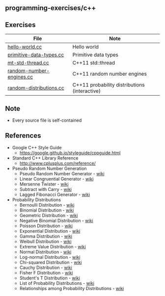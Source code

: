 ## programming-exercises/c++

## Exercises
| File | Note
| --- | ---
| [hello-world.cc](hello-world.cc) | Hello world
| [primitive-data-types.cc](primitive-data-types.cc) | Primitive data types
| [mt-std-thread.cc](mt-std-thread.cc) | C++11 std::thread
| [random-number-engines.cc](random-number-engines.cc) | C++11 random number engines
| [random-distributions.cc](random-distributions.cc) | C++11 probability distributions (interactive)

## Note
* Every source file is self-contained

## References
* Google C++ Style Guide
  * https://google.github.io/styleguide/cppguide.html
* Standard C++ Library Reference
  * http://www.cplusplus.com/reference/
* Pseudo Random Number Generation
  * Pseudo Random Number Generator - [wiki](https://en.wikipedia.org/wiki/Pseudorandom_number_generator)
  * Linear Congruential Generator - [wiki](https://en.wikipedia.org/wiki/Linear_congruential_generator)
  * Mersenne Twister - [wiki](https://en.wikipedia.org/wiki/Mersenne_Twister)
  * Subtract with Carry - [wiki](https://en.wikipedia.org/wiki/Subtract_with_carry)
  * Lagged Fibonacci Generator - [wiki](https://en.wikipedia.org/wiki/Lagged_Fibonacci_generator)
* Probability Distributions
  * Bernoulli Distribution - [wiki](https://en.wikipedia.org/wiki/Bernoulli_distribution)
  * Binomial Distribution - [wiki](https://en.wikipedia.org/wiki/Binomial_distribution)
  * Geometric Distribution - [wiki](https://en.wikipedia.org/wiki/Geometric_distribution)
  * Negative Binomial Distribution - [wiki](https://en.wikipedia.org/wiki/Negative_binomial_distribution)
  * Poisson Distribution - [wiki](https://en.wikipedia.org/wiki/Poisson_distribution)
  * Exponential Distribution - [wiki](https://en.wikipedia.org/wiki/Exponential_distribution)
  * Gamma Distribution - [wiki](https://en.wikipedia.org/wiki/Gamma_distribution)
  * Weibull Distribution - [wiki](https://en.wikipedia.org/wiki/Weibull_distribution)
  * Extreme Value Distribution - [wiki](https://en.wikipedia.org/wiki/Generalized_extreme_value_distribution)
  * Normal Distribution - [wiki](https://en.wikipedia.org/wiki/Normal_distribution)
  * Log-normal Distribution - [wiki](https://en.wikipedia.org/wiki/Log-normal_distribution)
  * Chi-squared Distribution - [wiki](https://en.wikipedia.org/wiki/Chi-squared_distribution)
  * Cauchy Distribution - [wiki](https://en.wikipedia.org/wiki/Cauchy_distribution)
  * Fisher F Distribution - [wiki](https://en.wikipedia.org/wiki/F-distribution)
  * Student's T Distribution - [wiki](https://en.wikipedia.org/wiki/Student%27s_t-distribution)
  * List of Probability Distributions - [wiki](https://en.wikipedia.org/wiki/List_of_probability_distributions)
  * Relationships among Probability Distributions - [wiki](https://en.wikipedia.org/wiki/Relationships_among_probability_distributions)

